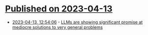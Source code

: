 # [Published on 2023-04-13](index.md)

* [2023-04-13, 12:54:06](https://lobste.rs/s/z0nljn/llms_are_showing_significant_promise_at) - [LLMs are showing significant promise at mediocre solutions to very general problems](https://lethain.com/openai-exploration/)
